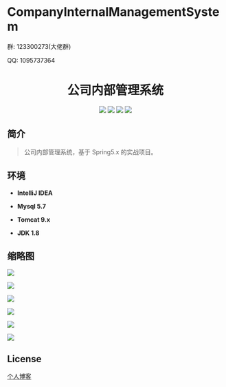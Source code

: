 # CompanyInternalManagementSystem

<p>群: 123300273(大佬群)</p>
<p>QQ: 1095737364</p>
<p>
    <h1 align="center">公司内部管理系统</h1>
</p>

<p align="center">
	<img src="https://img.shields.io/badge/jdk-1.8-orange.svg"/>
    <img src="https://img.shields.io/badge/spring-5.x-lightgrey.svg"/>
    <img src="https://img.shields.io/badge/mybatis-3.x-blue.svg"/>
    <img src="https://img.shields.io/badge/license-MIT-brightgreen.svg"/>
</p>

## 简介

> 公司内部管理系统，基于 Spring5.x 的实战项目。


## 环境

- <b>IntelliJ IDEA</b>

- <b>Mysql 5.7</b>

- <b>Tomcat 9.x</b>

- <b>JDK 1.8</b>



## 缩略图

![](https://img2020.cnblogs.com/blog/588112/202011/588112-20201122122624424-390373469.png)

![](https://img2020.cnblogs.com/blog/588112/202011/588112-20201122122633084-1534274156.png)

![](https://img2020.cnblogs.com/blog/588112/202011/588112-20201122122644350-920885727.png)

![](https://img2020.cnblogs.com/blog/588112/202011/588112-20201122122658106-356231109.png)

![](https://img2020.cnblogs.com/blog/588112/202011/588112-20201122122709456-780973060.png)

![](https://img2020.cnblogs.com/blog/588112/202011/588112-20201122122718524-723608043.png)

## License

[个人博客](https://www.cnblogs.com/yysbolg/)

